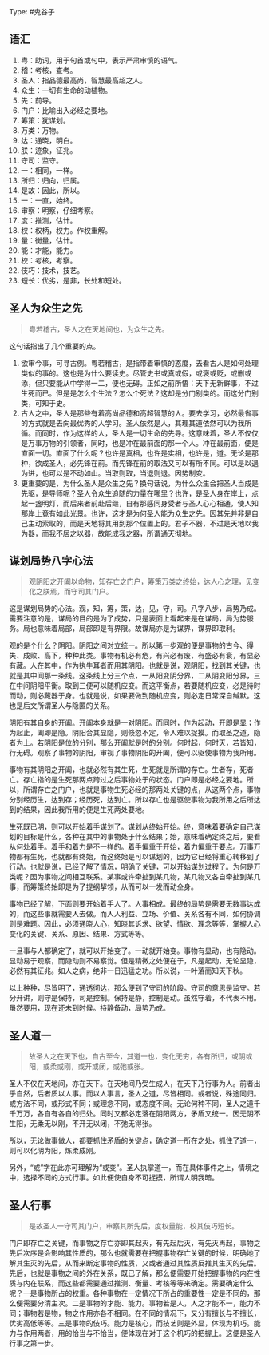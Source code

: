Type: #鬼谷子

## 语汇

1.  粤：助词，用于句首或句中，表示严肃审慎的语气。
2.  稽：考核，查考。
3.  圣人：指品德最高尚，智慧最高超之人。
4.  众生：一切有生命的动植物。
5.  先：前导。
6.  门户：比喻出入必经之要地。
7.  筹策：犹谋划。
8.  万类：万物。
9.  达：通晓，明白。
10. 朕：迹象，征兆。
11. 守司：监守。
12. 一：相同，一样。
13. 所归：归向，归属。
14. 是故：因此，所以。
15. 一：一直，始终。
16. 审察：明察，仔细考察。
17. 度：推测，估计。
18. 权：权柄，权力。作权重解。
19. 量：衡量，估计。
20. 能：才能，能力。
21. 校：考核，考察。
22. 伎巧：技术，技艺。
23. 短长：优劣，是非，长处和短处。

## 圣人为众生之先

> 粤若稽古，圣人之在天地间也，为众生之先。

这句话指出了几个重要的点。
1. 欲审今事，可寻古例。粤若稽古，是指带着审慎的态度，去看古人是如何处理类似的事的。这也是为什么要读史。尽管史书或真或假，或褒或贬，或删或添，但只要能从中学得一二，便也无碍。正如之前所悟：天下无新鲜事，不过生死而已。但是是怎么个生法？怎么个死法？这却是分门别类的。而这分门别类，可知于史。
2. 古人之中，圣人是那些有着高尚品德和高超智慧的人。要去学习，必然最省事的方式就是去向最优秀的人学习。圣人依然是人，其理其道依然可以为我所循。而同时，作为这样的人，圣人是一切生命的先导。这意味着，圣人不仅仅是万事万物的引领者，同时，也是冲在最前面的那一个人。冲在最前面，便是直面一切。直面了什么呢？也许是真相，也许是实相，也许是，道。无论是那种，欲成圣人，必先锋在前。而先锋在前的取法又可以有所不同。可以是以退为进，也可以是不动如山。当取则取，当退则退。因势制变。
3. 更重要的是，为什么圣人是众生之先？换句话说，为什么众生会把圣人当成是先驱，是导师呢？圣人令众生追随的力量在哪里？也许，是圣人身在岸上，点起一盏明灯，而后来者前赴后继，自有那感同身受者与圣人心心相通，使人知那岸上竟有如此光景。也许，这才是为何圣人能为众生之先。因其先并非是自己主动索取的，而是天地将其用到那个位置上的。君子不器，不过是天地以我为器，而我不居之以器，故能成我之器，所谓通天彻地。

## 谋划局势八字心法

> 观阴阳之开阖以命物，知存亡之门户，筹策万类之终始，达人心之理，见变化之朕焉，而守司其门户。

这是谋划局势的心法。观，知，筹，策，达，见，守，司。八字八步，局势乃成。需要注意的是，谋局的目的是为了成势，只是表面上看起来是在谋局，局为势服务。局也意味着局部，局部即是有界限。故谋局亦是为谋界，谋界即取利。

观的是个什么？阴阳。阴阳之间对立统一。所以第一步观的便是事物的古今、得失、成败、高下，种种此类。事物有机必有危，有兴必有废，有盛必有衰，有显必有藏。人在其中，作为执牛耳者而用其阴阳。也就是说，观阴阳，找到其关键，也就是其中间那一条线。这条线上分三个点，一从阳变阴分界，二从阴变阳分界，三在中间阴阳平衡。取到三便可以随机应变。而这平衡点，若要随机应变，必是待时而动，则必藏器于身。也就是说，如果要做到随机应变，则必定日常深自缄默。这也是后文所谓圣人与隐匿的关系。

阴阳有其自身的开阖。开阖本身就是一对阴阳。而同时，作为起动，开即是显；作为起止，阖即是隐。阴阳合其显隐，则倏忽不定，令人难以捉摸。而取圣之道，隐者为上。若阴阳是位的分别，那么开阖就是时的分别。何时起，何时灭，若皆知，行无碍。观察了事物的阴阳，审视了事物阴阳的开阖，便可以驱使事物为我所用。

事物有其阴阳之开阖，也就必然有其生死，生死就是所谓的存亡。生者存，死者亡。存亡指的是生死那两点跨过之后事物处于的状态。门户即是必经之要地。所以，所谓存亡之门户，也就是事物生死必经的那两处关键的点，从这两个点，事物分别经历生，达到存；经历死，达到亡。所以存亡也是驱使事物为我所用之后所达到的结果，因此我所用的便是生死两处要地。

生死既已明，则可以开始着手谋划了。谋划从终始开始。终，意味着要确定自己谋划的目标是什么，各种在其中的事物处于什么结果；始，意味着确定终之后，要看从何处着手。着手和着力是不一样的。着手偏重于开始，着力偏重于要点。万事万物都有生死，也就都有终始，而这终始是可以谋划的，因为它已经将重心转移到了行动。也就是说，已经了解了情况，明确了关键，可以开始谋划过程了。为何是万类呢？因为事物之间相互联系。某事或许牵扯到某几物，某几物又各自牵扯到某几事，而筹策终始即是为了提纲挈领，从而可以一发而动全身。

事物已经了解，下面则要开始着手人了。人事相成。最终的局势是需要无数事达成的，而这些事就需要人去做。而人人利益、立场、价值、关系各有不同，如何协调则是难题。因此，必须通晓人心，知晓其诉求、欲望、情欲、理念等等，掌握人心变化的关键、关系、原因、结果、方式等等。

一旦事与人都确定了，就可以开始变了。一动就开始变。事物有显动，也有隐动。显动易于观察，而隐动则不易察觉。但是精微之处便在于，凡是起动，无论显隐，必然有其征兆。如人之病，绝非一日迅猛之功。所以说，一叶落而知天下秋。

以上种种，尽皆明了，通透彻达，那么便到了守司的阶段。守司的意思是监守。若分开讲，则守是保持，司是控制。保持是静，控制是动。虽然守着，不代表不用。虽然要用，现在还未到时候。持静备动，局势乃成。

## 圣人道一

> 故圣人之在天下也，自古至今，其道一也，变化无穷，各有所归，或阴或阳，或柔或刚，或开或闭，或弛或张。

圣人不仅在天地间，亦在天下。在天地间乃受生成人，在天下乃行事为人。前者出乎自然，后者质以人事。而以人事言，圣人之道，尽皆相同。或者说，殊途同归。或方法不同，或形式不同；或理念不同，或态度不同。无论何种不同，圣人之道千千万万，各自有各自的归处。同时又都必定落在阴阳两方，矛盾又统一。因无阴不生阳，无柔无以刚，不开无以闭，不弛无得张。

所以，无论做事做人，都要抓住矛盾的关键点，确定道一所在之处，抓住了道一，则可以化阴为阳，炼柔成刚。

另外，“或”字在此亦可理解为“或变”。圣人执掌道一，而在具体事件之上，情境之中，选择不同的方式行事。如此便使自身不可捉摸，所谓人明我暗。

## 圣人行事

> 是故圣人一守司其门户，审察其所先后，度权量能，校其伎巧短长。

门户即存亡之关键，而事物之存亡亦即其起灭，有先起后灭，有先灭再起，事物之先后次序是会影响其性质的，那么也就需要在把握事物存亡关键的时候，明确地了解其生灭的先后，从而来断定事物的性质，又或者通过其性质反推其生灭的先后。先后，也就是事物之间的外在关系，既已了解，那么便需要开始把握事物的内在性质与内在联系，而这些都需要通过推测、衡量、考核等等来确定。需要确定什么呢？一是事物所占的权重。各种事物在一定情况下所占的重要性一定是不同的，那么便需要分清主次。二是事物的才能、能力。事物若是人，人之才能不一，能力不同；事物若是物，物之作用亦各不相同。在不同的情况下，又分有擅长与不擅长，优劣高低等等。三是事物的伎巧。能力是核心，而技艺则是外显，体现为机巧。能力与作用两者，用的恰当与不恰当，便体现在对于这个机巧的把握上。这便是圣人行事之第一步。


